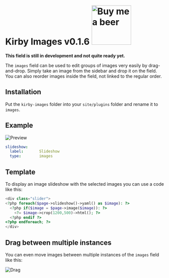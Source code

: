# Kirby Images v0.1.6 <a href="https://www.paypal.me/medienbaecker"><img width="125" src="https://cloud.githubusercontent.com/assets/7975568/26115669/fb7041b0-3a60-11e7-8480-d1d5c303717c.png" alt="Buy me a beer"></a>

**This field is still in development and not quite ready yet.**

The `images` field can be used to edit groups of images very easily by drag-and-drop. Simply take an image from the sidebar and drop it on the field. You can also reorder images inside the field, not linked to the regular order.

## Installation

Put the `kirby-images` folder into your `site/plugins` folder and rename it to `images`.

## Example

![Preview](https://cloud.githubusercontent.com/assets/11269635/25747375/940debe2-31a7-11e7-8a4e-4a30cb966a4c.gif)

```yaml
slideshow:
  label:       Slideshow
  type:        images
```

## Template

To display an image slideshow with the selected images you can use a code like this:

```php
<div class="slider">
<?php foreach($page->slideshow()->yaml() as $image): ?>   
  <?php if($image = $page->image($image)): ?>
    <?= $image->crop(1200,500)->html(); ?>  		    
  <?php endif ?>
<?php endforeach; ?>
</div>
```

## Drag between multiple instances

You can even move images between multiple instances of the `images` field like this:

![Drag](https://cloud.githubusercontent.com/assets/11269635/25747374/940bc790-31a7-11e7-8dcd-e70038dac2cc.gif)
